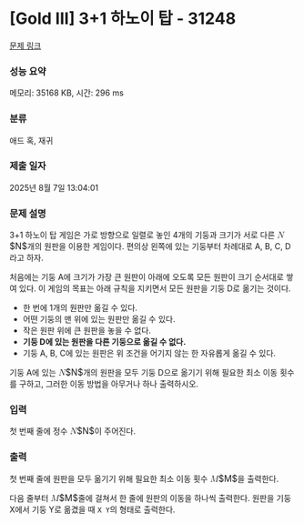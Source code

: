 # [Gold III] 3+1 하노이 탑 - 31248 

[문제 링크](https://www.acmicpc.net/problem/31248) 

### 성능 요약

메모리: 35168 KB, 시간: 296 ms

### 분류

애드 혹, 재귀

### 제출 일자

2025년 8월 7일 13:04:01

### 문제 설명

<p>3+1 하노이 탑 게임은 가로 방향으로 일렬로 놓인 4개의 기둥과 크기가 서로 다른 <mjx-container class="MathJax" jax="CHTML" style="font-size: 109%; position: relative;"><mjx-math class="MJX-TEX" aria-hidden="true"><mjx-mi class="mjx-i"><mjx-c class="mjx-c1D441 TEX-I"></mjx-c></mjx-mi></mjx-math><mjx-assistive-mml unselectable="on" display="inline"><math xmlns="http://www.w3.org/1998/Math/MathML"><mi>N</mi></math></mjx-assistive-mml><span aria-hidden="true" class="no-mathjax mjx-copytext">$N$</span></mjx-container>개의 원판을 이용한 게임이다. 편의상 왼쪽에 있는 기둥부터 차례대로 A, B, C, D라고 하자.</p>

<p>처음에는 기둥 A에 크기가 가장 큰 원판이 아래에 오도록 모든 원판이 크기 순서대로 쌓여 있다. 이 게임의 목표는 아래 규칙을 지키면서 모든 원판을 기둥 D로 옮기는 것이다.</p>

<ul>
	<li>한 번에 1개의 원판만 옮길 수 있다.</li>
	<li>어떤 기둥의 맨 위에 있는 원판만 옮길 수 있다.</li>
	<li>작은 원판 위에 큰 원판을 놓을 수 없다.</li>
	<li><strong>기둥 D에 있는 원판을 다른 기둥으로 옮길 수 없다.</strong></li>
	<li>기둥 A, B, C에 있는 원판은 위 조건을 어기지 않는 한 자유롭게 옮길 수 있다.</li>
</ul>

<p>기둥 A에 있는 <mjx-container class="MathJax" jax="CHTML" style="font-size: 109%; position: relative;"><mjx-math class="MJX-TEX" aria-hidden="true"><mjx-mi class="mjx-i"><mjx-c class="mjx-c1D441 TEX-I"></mjx-c></mjx-mi></mjx-math><mjx-assistive-mml unselectable="on" display="inline"><math xmlns="http://www.w3.org/1998/Math/MathML"><mi>N</mi></math></mjx-assistive-mml><span aria-hidden="true" class="no-mathjax mjx-copytext">$N$</span></mjx-container>개의 원판을 모두 기둥 D으로 옮기기 위해 필요한 최소 이동 횟수를 구하고, 그러한 이동 방법을 아무거나 하나 출력하시오.</p>

### 입력 

 <p>첫 번째 줄에 정수 <mjx-container class="MathJax" jax="CHTML" style="font-size: 109%; position: relative;"><mjx-math class="MJX-TEX" aria-hidden="true"><mjx-mi class="mjx-i"><mjx-c class="mjx-c1D441 TEX-I"></mjx-c></mjx-mi></mjx-math><mjx-assistive-mml unselectable="on" display="inline"><math xmlns="http://www.w3.org/1998/Math/MathML"><mi>N</mi></math></mjx-assistive-mml><span aria-hidden="true" class="no-mathjax mjx-copytext">$N$</span></mjx-container>이 주어진다.</p>

### 출력 

 <p>첫 번째 줄에 원판을 모두 옮기기 위해 필요한 최소 이동 횟수 <mjx-container class="MathJax" jax="CHTML" style="font-size: 109%; position: relative;"><mjx-math class="MJX-TEX" aria-hidden="true"><mjx-mi class="mjx-i"><mjx-c class="mjx-c1D440 TEX-I"></mjx-c></mjx-mi></mjx-math><mjx-assistive-mml unselectable="on" display="inline"><math xmlns="http://www.w3.org/1998/Math/MathML"><mi>M</mi></math></mjx-assistive-mml><span aria-hidden="true" class="no-mathjax mjx-copytext">$M$</span></mjx-container>을 출력한다.</p>

<p>다음 줄부터 <mjx-container class="MathJax" jax="CHTML" style="font-size: 109%; position: relative;"><mjx-math class="MJX-TEX" aria-hidden="true"><mjx-mi class="mjx-i"><mjx-c class="mjx-c1D440 TEX-I"></mjx-c></mjx-mi></mjx-math><mjx-assistive-mml unselectable="on" display="inline"><math xmlns="http://www.w3.org/1998/Math/MathML"><mi>M</mi></math></mjx-assistive-mml><span aria-hidden="true" class="no-mathjax mjx-copytext">$M$</span></mjx-container>줄에 걸쳐서 한 줄에 원판의 이동을 하나씩 출력한다. 원판을 기둥 X에서 기둥 Y로 옮겼을 때 <code>X Y</code>의 형태로 출력한다.</p>


